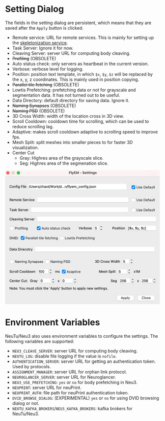# Setting Dialog

The fields in the setting dialog are persistent, which means that they are saved after the `Apply` button is clicked.

- Remote service: URL for remote services. This is mainly for setting up the [skeletonization service](https://github.com/janelia-flyem/neutuse).
- Task Server: Ignore it for now.
- Cleaving Server: server URL for computing body cleaving.
- ~~Profiling~~ (OBSOLETE)
- Auto status check: only servers as heartbeat in the current version.
- Verbose: verbose level for logging.
- Position: position text template, in which `$x`, `$y`, `$z` will be replaced by the x, y, z coordinates. This is mainly used in position copying.
- ~~Parallel tile fetching~~ (OBSOLETE)
- Lowtis Prefetching: prefetching data or not for grayscale and segmentation data. It has not turned out to be useful.
- Data Directory: default directory for saving data. Ignore it.
- ~~Naming Synapses~~ (OBSOLETE)
- ~~Naming PSD~~ (OBSOLETE)
- 3D Cross Width: width of the location cross in 3D view.
- Scroll Cooldown: cooldown time for scrolling, which can be used to reduce scrolling lag.
- Adaptive: makes scroll cooldown adaptive to scrolling speed to improve fps.
- Mesh Split: split meshes into smaller pieces to for faster 3D visualization.
- Center Cut
  - Gray: Highres area of the grayscale slice.
  - Seg: Highres area of the segmenation slice.

![image](../images/global_settings.jpg)

# Environment Variables

NeuTu/Neu3 also uses environment variables to configure the settings. The following variables are supported:

- `NEU3_CLEAVE_SERVER`: server URL for computing body cleaving.
- `NEUTU_LOG`: disable file logging if the value is `nofile`.
- `AUTHENTICATION_SERVER`: server URL for getting an authentication token. Used by protocols.
- `ASSIGNMENT_MANAGER`: server URL for orphan link protocol.
- `NEUROGLANCER_SERVER`: server URL for Neuroglancer.
- `NEU3_USE_PREFETCHING`: `yes` or `no` for body prefetching in Neu3.
- `NEUPRINT`: server URL for neuPrint.
- `NEUPRINT_AUTH`: file path for neuPrint authentication token.
- `DVID_BROWSE_DIALOG`: (EXPERIMENTAL) `yes` or `no` for using DVID browsing dialog or not.
- `NEUTU_KAFKA_BROKERS`/`NEU3_KAFKA_BROKERS`: kafka brokers for NeuTu/Neu3.
